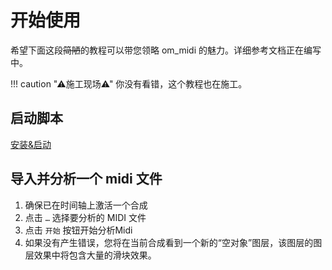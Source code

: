 # 开始使用

希望下面这段<s>简陋</s>的教程可以带您领略 om_midi 的魅力。详细参考文档正在编写中。

!!! caution "⚠施工现场⚠"
    你没有看错，这个教程也在施工。

## 启动脚本

[安装&启动](install/#_3)

## 导入并分析一个 midi 文件

1. 确保已在时间轴上激活一个合成
2. 点击 `…` 选择要分析的 MIDI 文件
3. 点击 `开始` 按钮开始分析Midi
4. 如果没有产生错误，您将在当前合成看到一个新的“空对象”图层，该图层的图层效果中将包含大量的滑块效果。

<!--
## 是时候一键PV了

### 静态图片

### 视频/合成
-->